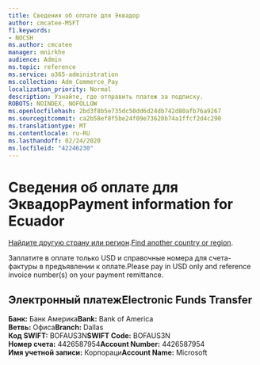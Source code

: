 ```yaml
---
title: Сведения об оплате для Эквадор
author: cmcatee-MSFT
f1.keywords:
- NOCSH
ms.author: cmcatee
manager: mnirkhe
audience: Admin
ms.topic: reference
ms.service: o365-administration
ms.collection: Adm_Commerce_Pay
localization_priority: Normal
description: Узнайте, где отправить платеж за подписку.
ROBOTS: NOINDEX, NOFOLLOW
ms.openlocfilehash: 2bd3f8b5e735dc50dd6d24db742d80afb76a9267
ms.sourcegitcommit: ca2b58ef8f5be24f09e73620b74a1ffcf2d4c290
ms.translationtype: MT
ms.contentlocale: ru-RU
ms.lasthandoff: 02/24/2020
ms.locfileid: "42246230"
---
```

# <a name="payment-information-for-ecuador"></a><span data-ttu-id="63fb9-103">Сведения об оплате для Эквадор</span><span class="sxs-lookup"><span data-stu-id="63fb9-103">Payment information for Ecuador</span></span>

<span data-ttu-id="63fb9-104">[Найдите другую страну или регион](../billing-and-payments/pay-for-your-subscription.md).</span><span class="sxs-lookup"><span data-stu-id="63fb9-104">[Find another country or region](../billing-and-payments/pay-for-your-subscription.md).</span></span>

<span data-ttu-id="63fb9-105">Заплатите в оплате только USD и справочные номера для счета-фактуры в предъявлении к оплате.</span><span class="sxs-lookup"><span data-stu-id="63fb9-105">Please pay in USD only and reference invoice number(s) on your payment remittance.</span></span>

## <a name="electronic-funds-transfer"></a><span data-ttu-id="63fb9-106">Электронный платеж</span><span class="sxs-lookup"><span data-stu-id="63fb9-106">Electronic Funds Transfer</span></span>

<span data-ttu-id="63fb9-107">**Банк:** Банк Америка</span><span class="sxs-lookup"><span data-stu-id="63fb9-107">**Bank:** Bank of America</span></span>  
<span data-ttu-id="63fb9-108">**Ветвь:** Офиса</span><span class="sxs-lookup"><span data-stu-id="63fb9-108">**Branch:** Dallas</span></span>  
<span data-ttu-id="63fb9-109">**Код SWIFT:** BOFAUS3N</span><span class="sxs-lookup"><span data-stu-id="63fb9-109">**SWIFT Code:** BOFAUS3N</span></span>  
<span data-ttu-id="63fb9-110">**Номер счета:** 4426587954</span><span class="sxs-lookup"><span data-stu-id="63fb9-110">**Account Number:** 4426587954</span></span>  
<span data-ttu-id="63fb9-111">**Имя учетной записи:** Корпораци</span><span class="sxs-lookup"><span data-stu-id="63fb9-111">**Account Name:** Microsoft</span></span>  